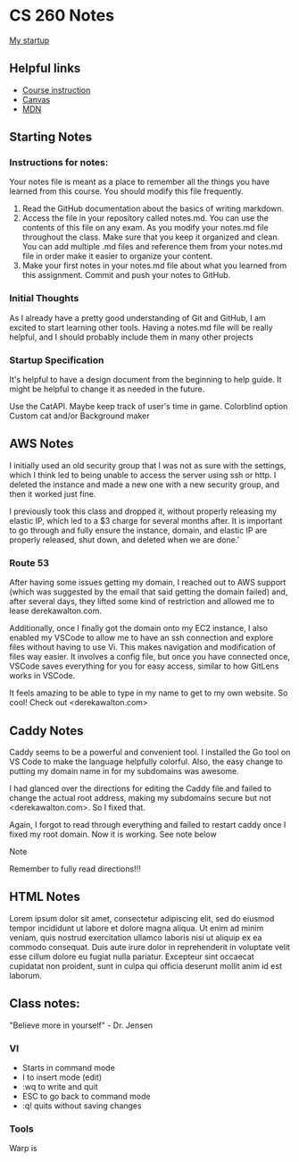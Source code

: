 # CS 260 Notes

[My startup](https://simon.cs260.click)

## Helpful links

- [Course instruction](https://github.com/webprogramming260)
- [Canvas](https://byu.instructure.com)
- [MDN](https://developer.mozilla.org)

## Starting Notes

### Instructions for notes:
Your notes file is meant as a place to remember all the things you have learned from this course. You should modify this file frequently.

1. Read the GitHub documentation about the basics of writing markdown.
2. Access the file in your repository called notes.md. You can use the contents of this file on any exam. As you modify your notes.md file throughout the class. Make sure that you keep it organized and clean. You can add multiple .md files and reference them from your notes.md file in order make it easier to organize your content.
3. Make your first notes in your notes.md file about what you learned from this assignment. Commit and push your notes to GitHub.

### Initial Thoughts

As I already have a pretty good understanding of Git and GitHub, I am excited to start learning other tools. Having a notes.md file will be really helpful, and I should probably include them in many other projects

### Startup Specification

It's helpful to have a design document from the beginning to help guide. It might be helpful to change it as needed in the future.

Use the CatAPI.
Maybe keep track of user's time in game.
Colorblind option
Custom cat and/or Background maker

## AWS Notes

I initially used an old security group that I was not as sure with the settings, which I think led to being unable to access the server using ssh or http. I deleted the instance and made a new one with a new security group, and then it worked just fine.

I previously took this class and dropped it, without properly releasing my elastic IP, which led to a $3 charge for several months after. It is important to go through and fully ensure the instance, domain, and elastic IP are properly released, shut down, and deleted when we are done.'


### Route 53
After having some issues getting my domain, I reached out to AWS support (which was suggested by the email that said getting the domain failed) and, after several days, they lifted some kind of restriction and allowed me to lease derekawalton.com.

Additionally, once I finally got the domain onto my EC2 instance, I also enabled my VSCode to allow me to have an ssh connection and explore files without having to use Vi. This makes navigation and modification of files way easier. It involves a config file, but once you have connected once, VSCode saves everything for you for easy access, similar to how GitLens works in VSCode.

It feels amazing to be able to type in my name to get to my own website. So cool! Check out <derekawalton.com>

## Caddy Notes

Caddy seems to be a powerful and convenient tool. I installed the Go tool on VS Code to make the language helpfully colorful. Also, the easy change to putting my domain name in for my subdomains was awesome.

I had glanced over the directions for editing the Caddy file and failed to change the actual root address, making my subdomains secure but not <derekawalton.com>. So I fixed that.

Again, I forgot to read through everything and failed to restart caddy once I fixed my root domain. Now it is working. See note below

> [!NOTE]
> Remember to fully read directions!!!

## HTML Notes

Lorem ipsum dolor sit amet, consectetur adipiscing elit, sed do eiusmod tempor incididunt ut labore et dolore magna aliqua. Ut enim ad minim veniam, quis nostrud exercitation ullamco laboris nisi ut aliquip ex ea commodo consequat. Duis aute irure dolor in reprehenderit in voluptate velit esse cillum dolore eu fugiat nulla pariatur. Excepteur sint occaecat cupidatat non proident, sunt in culpa qui officia deserunt mollit anim id est laborum.


## Class notes:
"Believe more in yourself" - Dr. Jensen

### VI
- Starts in command mode
- I to insert mode (edit)
- :wq to write and quit
- ESC to go back to command mode
- :q! quits without saving changes

### Tools
Warp is 